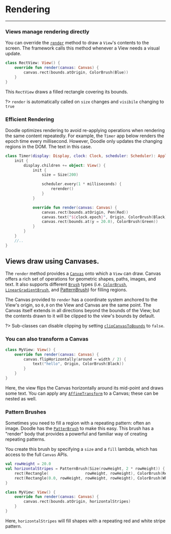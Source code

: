 # Rendering
-----------

### Views manage rendering directly

You can override the [`render`](https://github.com/pusolito/doodle/blob/master/Core/src/commonMain/kotlin/com/nectar/doodle/core/View.kt#L478)
method to draw a `View`'s contents to the screen. The framework calls this method whenever a View needs a visual update.

```kotlin
class RectView: View() {
    override fun render(canvas: Canvas) {
        canvas.rect(bounds.atOrigin, ColorBrush(Blue))
    }
}
```

This `RectView` draws a filled rectangle covering its bounds.

?> `render` is automatically called on `size` changes and `visibile` changing to `true`

### Efficient Rendering

Doodle optimizes rendering to avoid re-applying operations when rendering the same content repeatedly. For example, the `Timer` app
below renders the epoch time every millisecond. However, Doodle only updates the changing regions in the DOM. The text in this case.

```kotlin
class Timer(display: Display, clock: Clock, scheduler: Scheduler): Application {
    init {
        display.children += object: View() {
            init {
                size = Size(200)

                scheduler.every(1 * milliseconds) {
                    rerender()
                }
            }

            override fun render(canvas: Canvas) {
                canvas.rect(bounds.atOrigin, Pen(Red))
                canvas.text("${clock.epoch}", Origin, ColorBrush(Black))
                canvas.rect(bounds.at(y = 20.0), ColorBrush(Green))
            }
        }
    }
    //..
}
```

## Views draw using Canvases.

The `render` method provides a [`Canvas`](https://github.com/pusolito/doodle/blob/master/Core/src/commonMain/kotlin/com/nectar/doodle/drawing/Canvas.kt#L23)
onto which a `View` can draw. Canvas offers a rich set of operations for geometric shapes, paths, images, and text. It
also supports different [`Brush`](https://github.com/pusolito/doodle/blob/master/Core/src/commonMain/kotlin/com/nectar/doodle/drawing/Brush.kt#L3)
types (i.e. [`ColorBrush`](https://github.com/pusolito/doodle/blob/master/Core/src/commonMain/kotlin/com/nectar/doodle/drawing/ColorBrush.kt#L4),
[`LinearGradientBrush`](https://github.com/pusolito/doodle/blob/master/Core/src/commonMain/kotlin/com/nectar/doodle/drawing/LinearGradientBrush.kt#L5), and
[PatternBrush](rendering.md?id=pattern-brushes)) for filling regions.

The Canvas provided to `render` has a coordinate system anchored to the View's origin, so `0,0` on the View and Canvas are the same point.
The Canvas itself extends in all directions beyond the bounds of the View; but the contents drawn to it will be clipped to the view's
bounds by default.

?> Sub-classes can disable clipping by setting [`clipCanvasToBounds`](https://github.com/pusolito/doodle/blob/master/Core/src/commonMain/kotlin/com/nectar/doodle/core/View.kt#L122)
to `false`.

### You can also transform a Canvas

```kotlin
class MyView: View() {
    override fun render(canvas: Canvas) {
        canvas.flipHorizontally(around = width / 2) {
            text("hello", Origin, ColorBrush(Black))
        }
    }
}
```

Here, the view flips the Canvas horizontally around its mid-point and draws some text. You can apply any [`AffineTransform`](https://github.com/pusolito/doodle/blob/master/Core/src/commonMain/kotlin/com/nectar/doodle/drawing/AffineTransform.kt#L16)
to a Canvas; these can be nested as well.

### Pattern Brushes

Sometimes you need to fill a region with a repeating pattern: often an image. Doodle has the [`PatterBrush`](https://github.com/pusolito/doodle/blob/master/Core/src/commonMain/kotlin/com/nectar/doodle/drawing/PatternBrush.kt#L10) to make this easy.
This brush has a "render" body that provides a powerful and familiar way of creating repeating patterns.

You create this brush by specifying a `size` and a `fill` lambda, which has access to the full `Canvas` APIs.

```kotlin
val rowHeight = 20.0
val horizontalStripes = PatternBrush(Size(rowHeight, 2 * rowHeight)) {
    rect(Rectangle(                rowHeight, rowHeight), ColorBrush(Red  ))
    rect(Rectangle(0.0, rowHeight, rowHeight, rowHeight), ColorBrush(White))
}

class MyView: View() {
    override fun render(canvas: Canvas) {
        canvas.rect(bounds.atOrigin, horizontalStripes)
    }
}
```

Here, `horizontalStripes` will fill shapes with a repeating red and white stripe pattern. 